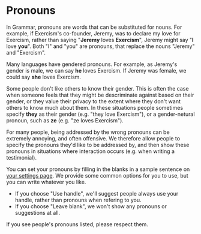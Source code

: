 # Pronouns

In Grammar, pronouns are words that can be substituted for nouns.
For example, if Exercism's co-founder, Jeremy, was to declare my love for Exercism, rather than saying "**Jeremy** loves **Exercism**", Jeremy might say "**I** love **you**".
Both "I" and "you" are pronouns, that replace the nouns "Jeremy" and "Exercism".

Many languages have gendered pronouns.
For example, as Jeremy's gender is male, we can say **he** loves Exercism.
If Jeremy was female, we could say **she** loves Exercism.

Some people don't like others to know their gender.
This is often the case when someone feels that they might be descriminate against based on their gender, or they value their privacy to the extent where they don't want others to know much about them.
In these situations people sometimes specify **they** as their gender (e.g. "they love Exercism"), or a gender-netural pronoun, such as **ze** (e.g. "ze loves Exercism").

For many people, being addressed by the wrong pronouns can be extremely annoying, and often offensive.
We therefore allow people to specify the pronouns they'd like to be addressed by, and then show these pronouns in situations where interaction occurs (e.g. when writing a testimonial).

You can set your pronouns by filling in the blanks in a sample sentence on [your settings page](https://exercism.lol/settings).
We provide some common options for you to use, but you can write whatever you like.

- If you choose "Use handle", we'll suggest people always use your handle, rather than pronouns when refering to you.
- If you choose "Leave blank", we won't show any pronouns or suggestions at all.

If you see people's pronouns listed, please respect them.
